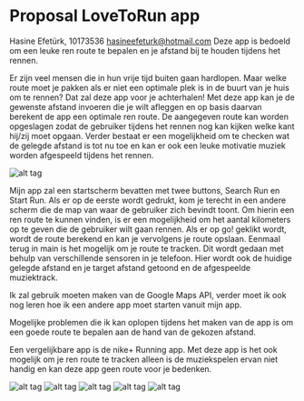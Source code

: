 # Proposal LoveToRun app

Hasine Efetürk, 10173536 <hasineefeturk@hotmail.com> Deze app is bedoeld om een leuke ren route te bepalen en je afstand bij te houden tijdens het rennen.

Er zijn veel mensen die in hun vrije tijd buiten gaan hardlopen. Maar welke route moet je pakken als er niet een optimale plek is in de buurt van je huis om te rennen? Dat zal deze app voor je achterhalen! Met deze app kan je de gewenste afstand invoeren die je wilt afleggen en op basis daarvan berekent de app een optimale ren route. De aangegeven route kan worden opgeslagen zodat de gebruiker tijdens het rennen nog kan kijken welke kant hij/zij moet opgaan. Verder bestaat er een mogelijkheid om te checken wat de gelegde afstand is tot nu toe en kan er ook een leuke motivatie muziek worden afgespeeld tijdens het rennen.

![alt tag](https://github.com/Hasine/Run/blob/master/doc/schets.jpg)
 
Mijn app zal een startscherm bevatten met twee buttons, Search Run en Start Run. 
Als er op de eerste wordt gedrukt, kom je terecht in een andere scherm die de map van waar de gebruiker zich bevindt toont.
Om hierin een ren route te kunnen vinden, is er een mogelijkheid om het aantal kilometers op te geven die de gebruiker wilt gaan rennen.
Als er op go! geklikt wordt, wordt de route berekend en kan je vervolgens je route opslaan. Eenmaal terug in main is het mogelijk om je route te tracken. Dit wordt gedaan met behulp van verschillende sensoren in je telefoon. Hier wordt ook de huidige gelegde afstand en je target afstand getoond en de afgespeelde muziektrack.

Ik zal gebruik moeten maken van de Google Maps API, verder moet ik ook nog leren hoe ik een andere app moet starten vanuit mijn app. 

Mogelijke problemen die ik kan oplopen tijdens het maken van de app is om een goede route te bepalen aan de hand van de gekozen afstand. 

Een vergelijkbare app is de nike+ Running app. Met deze app is het ook mogelijk om je ren route te tracken alleen is de muziekspelen ervan niet handig en kan deze app geen route voor je bedenken.

![alt tag](https://github.com/Hasine/Run/blob/master/doc/main.png)
![alt tag](https://github.com/Hasine/Run/blob/master/doc/main1.png)
![alt tag](https://github.com/Hasine/Run/blob/master/doc/musicsettings.png)
![alt tag](https://github.com/Hasine/Run/blob/master/doc/search.png)
![alt tag](https://github.com/Hasine/Run/blob/master/doc/start.png)
